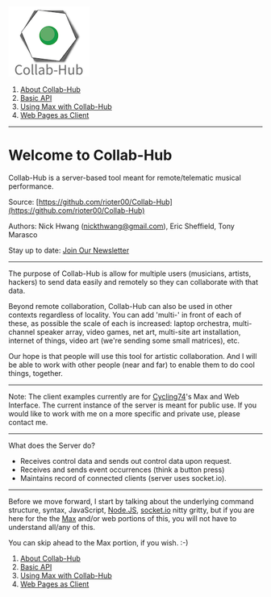![logo](/docs/images/Collab-Hub.png)

1. [About Collab-Hub](index.md)
2. [Basic API](api.md)
3. [Using Max with Collab-Hub](max.md)
4. [Web Pages as Client](web-client.md)

---
# Welcome to Collab-Hub
Collab-Hub is a server-based tool meant for remote/telematic musical performance.

Source: [https://github.com/rioter00/Collab-Hub](https://github.com/rioter00/Collab-Hub)

Authors: Nick Hwang ([nickthwang@gmail.com](nickthwang@gmail.com)), Eric Sheffield, Tony Marasco

Stay up to date: [Join Our Newsletter](http://eepurl.com/humnhn)

---
The purpose of Collab-Hub is allow for multiple users (musicians, artists, hackers) to send data easily and remotely so they can collaborate with that data. 

Beyond remote collaboration, Collab-Hub can also be used in other contexts regardless of locality. You can add 'multi-' in front of each of these, as possible the scale of each is increased: laptop orchestra, multi-channel speaker array, video games, net art, multi-site art installation, internet of things, video art (we're sending some small matrices), etc.

Our hope is that people will use this tool for artistic collaboration. And I will be able to work with other people (near and far) to enable them to do cool things, together.

---
Note: The client examples currently are for [Cycling74](https://cycling74.com)'s Max and Web Interface.
The current instance of the server is meant for public use. If you would like to work with me on a more specific and private use, please contact me. 

---
What does the Server do?

- Receives control data and  sends out control data upon request.
- Receives and sends event occurrences (think a button press)
- Maintains record of connected clients (server uses socket.io).

---
Before we move forward, I start by talking about the underlying command structure, syntax, JavaScript, [Node.JS](https://nodejs.org/), [socket.io](https://socket.io) nitty gritty, but if you are here for the the [Max](https://cycling74.com) and/or web portions of this, you will not have to understand all/any of this. 

You can skip ahead to the Max portion, if you wish. :-)
 
1. [About Collab-Hub](index.md)
2. [Basic API](api.md)
3. [Using Max with Collab-Hub](max.md)
4. [Web Pages as Client](web-client.md)


